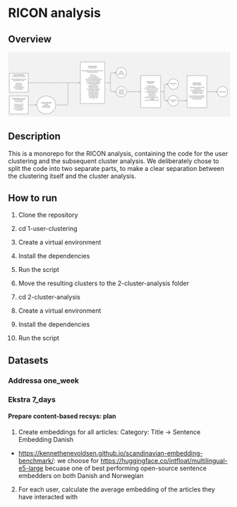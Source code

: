 # RICON analysis

## Overview

![Overview of the flow](flow.png "Overview of the flow")

## Description

This is a monorepo for the RICON analysis, containing the code for the user clustering and the subsequent cluster analysis.
We deliberately chose to split the code into two separate parts, to make a clear separation between the clustering itself and the cluster analysis.

## How to run

1. Clone the repository
2. cd 1-user-clustering
3. Create a virtual environment
4. Install the dependencies
5. Run the script

6. Move the resulting clusters to the 2-cluster-analysis folder
7. cd 2-cluster-analysis
8. Create a virtual environment
9. Install the dependencies
10. Run the script

## Datasets

### Addressa one_week

### Ekstra 7_days

#### Prepare content-based recsys: plan
1. Create embeddings for all articles: Category: Title -> Sentence Embedding Danish
- https://kennethenevoldsen.github.io/scandinavian-embedding-benchmark/: we choose for https://huggingface.co/intfloat/multilingual-e5-large becuase one of best performing open-source sentence embedders on both Danish and Norwegian
2. For each user, calculate the average embedding of the articles they have interacted with
